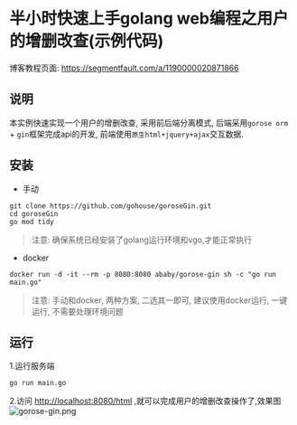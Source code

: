 # 半小时快速上手golang web编程之用户的增删改查(示例代码)
博客教程页面: https://segmentfault.com/a/1190000020871866

## 说明
本实例快速实现一个用户的增删改查, 采用前后端分离模式, 后端采用`gorose orm` + `gin`框架完成api的开发, 前端使用`原生html+jquery+ajax`交互数据. 

## 安装
- 手动
```shell script
git clone https://github.com/gohouse/goroseGin.git
cd goroseGin
go mod tidy
```
> 注意: 确保系统已经安装了golang运行环境和vgo,才能正常执行  

- docker  
```shell script
docker run -d -it --rm -p 8080:8080 ababy/gorose-gin sh -c "go run main.go"
```

> 注意: 手动和docker, 两种方案, 二选其一即可, 建议使用docker运行, 一键运行, 不需要处理环境问题  

## 运行
1.运行服务端
```shell script
go run main.go
```

2.访问 [http://localhost:8080/html](http://localhost:8080/html) ,就可以完成用户的增删改查操作了,效果图  
![gorose-gin.png](https://i.loli.net/2019/10/31/B7wkU8XYS6OIRdH.jpg)
